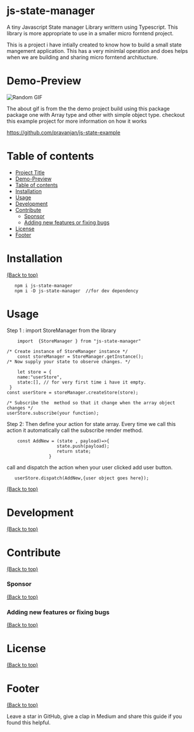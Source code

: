 <!-- Add banner here -->

# js-state-manager

<!-- Add buttons here -->

A tiny Javascript State manager Library writtern using Typescript. This library is more appropriate to use in a smaller micro forntend project.

<!-- Describe your project in brief -->

This is a project i have intially created to know how to build a small state mangement application. This has a very minimlal operation and does helps when we are building and sharing micro forntend architucture.

# Demo-Preview

![Random GIF](https://media.giphy.com/media/h4UAFDwzqnXKKB3q6m/giphy.gif?cid=790b761146296d2ea2ef610b3f168a0ad15884ba42b9637e&rid=giphy.gif&ct=g)

<!-- https://media.giphy.com/media/h4UAFDwzqnXKKB3q6m/giphy.gif?cid=790b761146296d2ea2ef610b3f168a0ad15884ba42b9637e&rid=giphy.gif&ct=g -->
<!-- Add a demo for your project -->

The about gif is from the the demo project build using this package package one with Array type and other with simple object type.
checkout this example project for more information on how it works

https://github.com/pravanjan/js-state-example

# Table of contents

<!-- After you have introduced your project, it is a good idea to add a **Table of contents** or **TOC** as **cool** people say it. This would make it easier for people to navigate through your README and find exactly what they are looking for.

Here is a sample TOC(*wow! such cool!*) that is actually the TOC for this README. -->

- [Project Title](#project-title)
- [Demo-Preview](#demo-preview)
- [Table of contents](#table-of-contents)
- [Installation](#installation)
- [Usage](#usage)
- [Development](#development)
- [Contribute](#contribute)
  - [Sponsor](#sponsor)
  - [Adding new features or fixing bugs](#adding-new-features-or-fixing-bugs)
- [License](#license)
- [Footer](#footer)

# Installation

[(Back to top)](#table-of-contents)

<!-- *You might have noticed the **Back to top** button(if not, please notice, it's right there!). This is a good idea because it makes your README **easy to navigate.***

The first one should be how to install(how to generally use your project or set-up for editing in their machine).

This should give the users a concrete idea with instructions on how they can use your project repo with all the steps.

Following this steps, **they should be able to run this in their device.**

A method I use is after completing the README, I go through the instructions from scratch and check if it is working. -->

       npm i js-state-manager
       npm i -D js-state-manager  //for dev dependency

# Usage

<!-- This is optional and it is used to give the user info on how to use the project after installation. This could be added in the Installation section also. -->

Step 1 :
import StoreManager from the library

        import  {StoreManager } from "js-state-manager"

    /* Create instance of StoreManager instance */
        const storeManager = StoreManager.getInstance();
    /* Now supply your state to observe changes. */

        let store = {
        name:"userStore",
        state:[], // for very first time i have it empty.
     }
    const userStore = storeManager.createStore(store);

    /* Subscribe the  method so that it change when the array object changes */
    userStore.subscribe(your function);

Step 2:
Then define your action for state array. Every time we call this action it automatically call the subscribe render method.

        const AddNew = (state , payload)=>{
                       state.push(payload);
                       return state;
                    }

call and dispatch the action when your user clicked add user button.

       userStore.dispatch(AddNew,{user object goes here});

[(Back to top)](#table-of-contents)

# Development

[(Back to top)](#table-of-contents)

<!-- This is the place where you give instructions to developers on how to modify the code.

You could give **instructions in depth** of **how the code works** and how everything is put together.

You could also give specific instructions to how they can setup their development environment.

Ideally, you should keep the README simple. If you need to add more complex explanations, use a wiki. Check out [this wiki](https://github.com/navendu-pottekkat/nsfw-filter/wiki) for inspiration. -->

# Contribute

[(Back to top)](#table-of-contents)

<!-- This is where you can let people know how they can **contribute** to your project. Some of the ways are given below.

Also this shows how you can add subsections within a section. -->

### Sponsor

[(Back to top)](#table-of-contents)

<!-- Your project is gaining traction and it is being used by thousands of people(***with this README there will be even more***). Now it would be a good time to look for people or organisations to sponsor your project. This could be because you are not generating any revenue from your project and you require money for keeping the project alive.

You could add how people can sponsor your project in this section. Add your patreon or GitHub sponsor link here for easy access.

A good idea is to also display the sponsors with their organisation logos or badges to show them your love!(*Someday I will get a sponsor and I can show my love*) -->

### Adding new features or fixing bugs

[(Back to top)](#table-of-contents)

<!-- This is to give people an idea how they can raise issues or feature requests in your projects.

You could also give guidelines for submitting and issue or a pull request to your project.

Personally and by standard, you should use a [issue template](https://github.com/navendu-pottekkat/nsfw-filter/blob/master/ISSUE_TEMPLATE.md) and a [pull request template](https://github.com/navendu-pottekkat/nsfw-filter/blob/master/PULL_REQ_TEMPLATE.md)(click for examples) so that when a user opens a new issue they could easily format it as per your project guidelines.

You could also add contact details for people to get in touch with you regarding your project. -->

# License

[(Back to top)](#table-of-contents)

# Footer

[(Back to top)](#table-of-contents)

<!-- Let's also add a footer because I love footers and also you **can** use this to convey important info.

Let's make it an image because by now you have realised that multimedia in images == cool(*please notice the subtle programming joke). -->

Leave a star in GitHub, give a clap in Medium and share this guide if you found this helpful.

<!-- Add the footer here -->

<!-- ![Footer](https://github.com/navendu-pottekkat/awesome-readme/blob/master/fooooooter.png) -->
